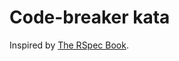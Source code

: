 Code-breaker kata
=================

Inspired by [The RSpec Book](http://pragprog.com/book/achbd/the-rspec-book "The RSpec Book").
